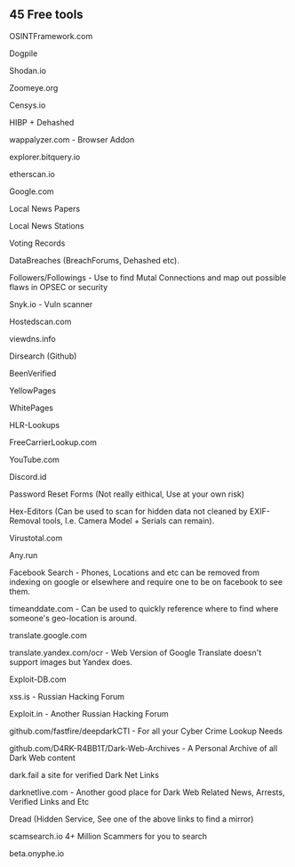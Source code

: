 ## 45 Free tools
OSINTFramework.com

Dogpile

Shodan.io

Zoomeye.org

Censys.io

HIBP + Dehashed

wappalyzer.com - Browser Addon

explorer.bitquery.io

etherscan.io

Google.com

Local News Papers

Local News Stations

Voting Records

DataBreaches (BreachForums, Dehashed etc).

Followers/Followings - Use to find Mutal Connections and map out possible flaws in OPSEC or security

Snyk.io - Vuln scanner 

Hostedscan.com

viewdns.info

Dirsearch (Github)

BeenVerified

YellowPages

WhitePages

HLR-Lookups

FreeCarrierLookup.com

YouTube.com

Discord.id

Password Reset Forms (Not really eithical, Use at your own risk)

Hex-Editors (Can be used to scan for hidden data not cleaned by EXIF-Removal tools, I.e. Camera Model + Serials can remain).

Virustotal.com

Any.run

Facebook Search - Phones, Locations and etc can be removed from indexing on google or elsewhere and require one to be on facebook to see them.

timeanddate.com - Can be used to quickly reference where to find where someone's geo-location is around.

translate.google.com

translate.yandex.com/ocr - Web Version of Google Translate doesn't support images but Yandex does.

Exploit-DB.com

xss.is - Russian Hacking Forum 

Exploit.in - Another Russian Hacking Forum

github.com/fastfire/deepdarkCTI - For all your Cyber Crime Lookup Needs

github.com/D4RK-R4BB1T/Dark-Web-Archives - A Personal Archive of all Dark Web content 

dark.fail a site for verified Dark Net Links

darknetlive.com - Another good place for Dark Web Related News, Arrests, Verified Links and Etc

Dread (Hidden Service, See one of the above links to find a mirror)

scamsearch.io 4+ Million Scammers for you to search

beta.onyphe.io

